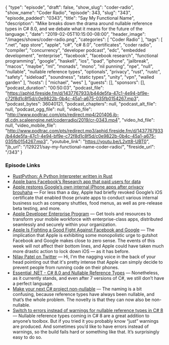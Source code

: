 {
  "type": "episode",
  "draft": false,
  "show_slug": "coder-radio",
  "show_name": "Coder Radio",
  "episode": 343,
  "slug": "343",
  "episode_padded": "0343",
  "title": "Say My Functional Name",
  "description": "Mike breaks down the drama around nullable reference types in C# 8.0, and we debate what it means for the future of the language.",
  "date": "2019-02-05T10:15:00-08:00",
  "header_image": "/images/shows/coder-radio.png",
  "categories": [
    "Coder Radio"
  ],
  "tags": [
    ".net",
    "app store",
    "apple",
    "c#",
    "c# 8.0",
    "certificates",
    "coder radio",
    "compiler",
    "concurrency",
    "developer podcast",
    "edc",
    "embedded development",
    "enterprise",
    "facebook",
    "facebook research",
    "functional programming",
    "google",
    "haskell",
    "ios",
    "ipad",
    "iphone",
    "jailbreak",
    "macos",
    "maybe",
    "ml",
    "monads",
    "mono",
    "nil punning",
    "npe",
    "null",
    "nullable",
    "nullable reference types",
    "optionals",
    "privacy",
    "rust",
    "rustc",
    "safety",
    "sideload",
    "soundness",
    "static types",
    "unity",
    "vpn",
    "walled garden"
  ],
  "hosts": [
    "michael",
    "wes"
  ],
  "guests": [],
  "sponsors": [],
  "podcast_duration": "00:50:03",
  "podcast_file": "https://aphid.fireside.fm/d/1437767933/b44de5fa-47c1-4e94-bf9e-c72f8d1c8f5d/c0e9822b-0b4c-45a1-a675-035fb0154267.mp3",
  "podcast_bytes": 36040121,
  "podcast_chapters": null,
  "podcast_alt_file": null,
  "podcast_ogg_file": null,
  "video_file": "http://www.podtrac.com/pts/redirect.mp4/201406.jb-dl.cdn.scaleengine.net/coderradio/2019/cr-0343.mp4",
  "video_hd_file": null,
  "video_mobile_file": "http://www.podtrac.com/pts/redirect.mp3/aphid.fireside.fm/d/1437767933/b44de5fa-47c1-4e94-bf9e-c72f8d1c8f5d/c0e9822b-0b4c-45a1-a675-035fb0154267.mp3",
  "youtube_link": "https://youtu.be/L2xtt8-UBT0",
  "jb_url": "/129221/say-my-functional-name-coder-radio/",
  "fireside_url": "/343"
}


### Episode Links

  * [RustPython: A Python Interpreter written in Rust](https://github.com/RustPython/RustPython "RustPython: A Python Interpreter written in Rust")
  * [Apple bans Facebook’s Research app that paid users for data](https://techcrunch.com/2019/01/30/apple-bans-facebook-vpn/ "Apple bans Facebook’s Research app that paid users for data")
  * [Apple restores Google’s own internal iPhone apps after privacy brouhaha](https://arstechnica.com/information-technology/2019/02/in-addition-to-facebooks-apple-restores-googles-ios-app-certificate/ "Apple restores Google’s own internal iPhone apps after privacy brouhaha") — For less than a day, Apple had briefly revoked Google’s iOS certificate that enabled those private apps to conduct various internal business such as company shuttles, food menus, as well as pre-release beta testing, and more. 
  * [Apple Developer Enterprise Program](https://developer.apple.com/programs/enterprise/ "Apple Developer Enterprise Program") — Get tools and resources to transform your mobile workforce with enterprise-class apps, distributed seamlessly and securely within your organization. 
  * [Apple Is Fighting a Good Fight Against Facebook and Google](https://medium.com/s/story/apple-is-fighting-a-good-fight-against-facebook-and-google-cd39b8a6b733 "Apple Is Fighting a Good Fight Against Facebook and Google") — The implication that Apple is exhibiting some monopolistic urge to gutshot Facebook and Google makes close to zero sense. The events of this week will not affect their bottom lines, and Apple could have taken much more drastic action to lock down iOS — as it has before.
  * [Nilay Patel on Twitter](https://twitter.com/reckless/status/1090696656855728129 "Nilay Patel on Twitter") — Hi, I'm the nagging voice in the back of your head pointing out that it's pretty intense that Apple can simply decide to prevent people from running code on their phones.
  * [Essential .NET - C# 8.0 and Nullable Reference Types](https://msdn.microsoft.com/en-us/magazine/mt829270.aspx "Essential .NET - C# 8.0 and Nullable Reference Types") — Nonetheless, as it currently stands, and even after 7 versions of C#, we still don’t have a perfect language.
  * [Make your next C# project non-nullable](http://blog.hovland.xyz/2019-01-15-make-your-next-csharp-project-non-nullable/ "Make your next C# project non-nullable") — The naming is a bit confusing, because reference types have always been nullable, and that’s the whole problem. The novelty is that they can now also be non-nullable.
  * [Switch to errors instead of warnings for nullable reference types in C# 8](https://www.tabsoverspaces.com/233764-switch-to-errors-instead-of-warnings-for-nullable-reference-types-in-csharp-8 "Switch to errors instead of warnings for nullable reference types in C# 8") — Nullable reference types coming in C# 8 are a great addition to anyone’s toolbox. But if you tried it you probably know “just” warnings are produced. And sometimes you’d like to have errors instead of warnings, so the build fails hard or something like that. It’s surprisingly easy to do so.


